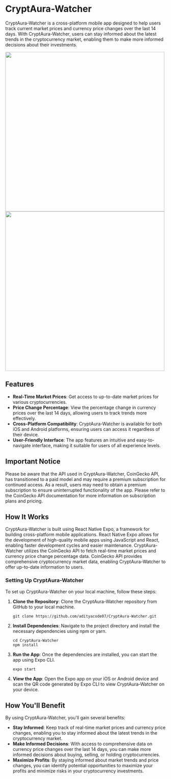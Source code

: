 # CryptAura-Watcher

CryptAura-Watcher is a cross-platform mobile app designed to help users track current market prices and currency price changes over the last 14 days. With CryptAura-Watcher, users can stay informed about the latest trends in the cryptocurrency market, enabling them to make more informed decisions about their investments.

<img src="https://github.com/adityacode07/CryptAura-Watcher/assets/121475921/974e96fb-086f-4630-8ca7-30cd817e4cff" height=500>
<img src="https://github.com/adityacode07/CryptAura-Watcher/assets/121475921/fb8c0708-bfbe-4621-80e4-79b608786696" height=500>

## Features

- **Real-Time Market Prices**: Get access to up-to-date market prices for various cryptocurrencies.
- **Price Change Percentage**: View the percentage change in currency prices over the last 14 days, allowing users to track trends more effectively.
- **Cross-Platform Compatibility**: CryptAura-Watcher is available for both iOS and Android platforms, ensuring users can access it regardless of their device.
- **User-Friendly Interface**: The app features an intuitive and easy-to-navigate interface, making it suitable for users of all experience levels.
## Important Notice

Please be aware that the API used in CryptAura-Watcher, CoinGecko API, has transitioned to a paid model and may require a premium subscription for continued access. As a result, users may need to obtain a premium subscription to ensure uninterrupted functionality of the app. Please refer to the CoinGecko API documentation for more information on subscription plans and pricing.

## How It Works

CryptAura-Watcher is built using React Native Expo, a framework for building cross-platform mobile applications. React Native Expo allows for the development of high-quality mobile apps using JavaScript and React, enabling faster development cycles and easier maintenance.
CryptAura-Watcher utilizes the CoinGecko API to fetch real-time market prices and currency price change percentage data. CoinGecko API provides comprehensive cryptocurrency market data, enabling CryptAura-Watcher to offer up-to-date information to users.
### Setting Up CryptAura-Watcher

To set up CryptAura-Watcher on your local machine, follow these steps:

1. **Clone the Repository**: Clone the CryptAura-Watcher repository from GitHub to your local machine.
   
   ```
   git clone https://github.com/adityacode07/CryptAura-Watcher.git
   ```

2. **Install Dependencies**: Navigate to the project directory and install the necessary dependencies using npm or yarn.

   ```
   cd CryptAura-Watcher
   npm install
   ```

3. **Run the App**: Once the dependencies are installed, you can start the app using Expo CLI.

   ```
   expo start
   ```

4. **View the App**: Open the Expo app on your iOS or Android device and scan the QR code generated by Expo CLI to view CryptAura-Watcher on your device.

## How You'll Benefit

By using CryptAura-Watcher, you'll gain several benefits:

- **Stay Informed**: Keep track of real-time market prices and currency price changes, enabling you to stay informed about the latest trends in the cryptocurrency market.
- **Make Informed Decisions**: With access to comprehensive data on currency price changes over the last 14 days, you can make more informed decisions about buying, selling, or holding cryptocurrencies.
- **Maximize Profits**: By staying informed about market trends and price changes, you can identify potential opportunities to maximize your profits and minimize risks in your cryptocurrency investments.

